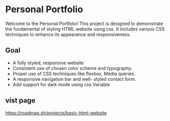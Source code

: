 # Personal Portfolio
Welcome to the Personal Portfolio! This project is designed to demonstrate the fundamental of styling HTML website using css. It includes various CSS techniques to enhance its appearance and responsiveness.
## Goal
- A fully styled, responsive website
- Consistent use of chosen color scheme and typography.
- Proper use of CSS techniques like flexbox, Media queries.
- A responsive navigation bar and well- styled contact form.
- Add support for dark mode using css Variable
## vist page
https://roadmap.sh/projects/basic-html-website

